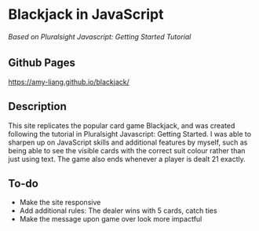 # Blackjack in JavaScript
###### Based on Pluralsight Javascript: Getting Started Tutorial

## Github Pages
https://amy-liang.github.io/blackjack/

## Description
This site replicates the popular card game Blackjack, and was created following the tutorial in Pluralsight Javascript: Getting Started.
I was able to sharpen up on JavaScript skills and additional features by myself, such as being able to see the visible cards with the correct suit colour rather than just using text. The game also ends whenever a player is dealt 21 exactly.

## To-do
- Make the site responsive
- Add additional rules: The dealer wins with 5 cards, catch ties
- Make the message upon game over look more impactful
